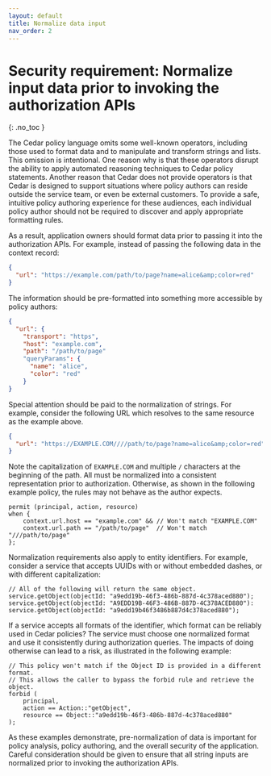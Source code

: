 ```yaml
---
layout: default
title: Normalize data input
nav_order: 2
---
```


# Security requirement: Normalize input data prior to invoking the authorization APIs
{: .no_toc }

The Cedar policy language omits some well-known operators, including those used to format data and to manipulate and transform strings and lists. This omission is intentional. One reason why is that these operators disrupt the ability to apply automated reasoning techniques to Cedar policy statements. Another reason that Cedar does not provide operators is that Cedar is designed to support situations where policy authors can reside outside the service team, or even be external customers. To provide a safe, intuitive policy authoring experience for these audiences, each individual policy author should not be required to discover and apply appropriate formatting rules.

As a result, application owners should format data prior to passing it into the authorization APIs. For example, instead of passing the following data in the context record:

```json
{
  "url": "https://example.com/path/to/page?name=alice&amp;color=red"
}
```

The information should be pre-formatted into something more accessible by policy authors:

```json
{
  "url": {
    "transport": "https",
    "host": "example.com",
    "path": "/path/to/page"
    "queryParams": {
      "name": "alice",
      "color": "red"
    }
}
```

Special attention should be paid to the normalization of strings. For example, consider the following URL which resolves to the same resource as the example above.

```json
{
  "url": "https://EXAMPLE.COM////path/to/page?name=alice&amp;color=red"
}
```

Note the capitalization of `EXAMPLE.COM` and multiple `/` characters at the beginning of the path. All must be normalized into a consistent representation prior to authorization. Otherwise, as shown in the following example policy, the rules may not behave as the author expects.

```cedar
permit (principal, action, resource)
when {
    context.url.host == "example.com" && // Won't match "EXAMPLE.COM"
    context.url.path == "/path/to/page"  // Won't match "///path/to/page"
};
```

Normalization requirements also apply to entity identifiers. For example, consider a service that accepts UUIDs with or without embedded dashes, or with different capitalization:

```
// All of the following will return the same object.
service.getObject(objectId: "a9edd19b-46f3-486b-887d-4c378aced880");
service.getObject(objectId: "A9EDD19B-46F3-486B-887D-4C378ACED880"):
service.getObject(objectId: "a9edd19b46f3486b887d4c378aced880");
```

If a service accepts all formats of the identifier, which format can be reliably used in Cedar policies? The service must choose one normalized format and use it consistently during authorization queries. The impacts of doing otherwise can lead to a risk, as illustrated in the following example:

```cedar
// This policy won't match if the Object ID is provided in a different format.
// This allows the caller to bypass the forbid rule and retrieve the object.
forbid (
    principal,
    action == Action::"getObject",
    resource == Object::"a9edd19b-46f3-486b-887d-4c378aced880"
);
```

As these examples demonstrate, pre-normalization of data is important for policy analysis, policy authoring, and the overall security of the application. Careful consideration should be given to ensure that all string inputs are normalized prior to invoking the authorization APIs.
